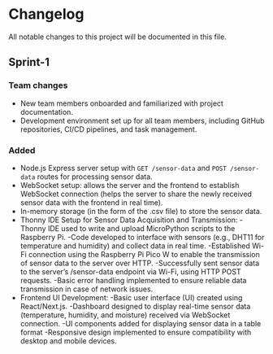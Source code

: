 # Changelog

All notable changes to this project will be documented in this file.


## Sprint-1

### Team changes

- New team members onboarded and familiarized with project documentation.
- Development environment set up for all team members, including GitHub repositories, CI/CD pipelines, 
  and task management.
### Added
- Node.js Express server setup with `GET /sensor-data` and `POST /sensor-data` routes for processing sensor data.
- WebSocket setup: allows the server and the frontend to establish WebSocket connection (helps the server to share the newly received sensor data with the frontend in real time).
- In-memory storage (in the form of the .csv file) to store the sensor data.
- Thonny IDE Setup for Sensor Data Acquisition and Transmission:
    -Thonny IDE used to write and upload MicroPython scripts to the Raspberry Pi.
    -Code developed to interface with sensors (e.g., DHT11 for temperature and humidity) and collect 
     data in real time.
    -Established Wi-Fi connection using the Raspberry Pi Pico W to enable the transmission of sensor 
     data to the server over HTTP.
    -Successfully sent sensor data to the server’s /sensor-data endpoint via Wi-Fi, using HTTP POST 
     requests.
    -Basic error handling implemented to ensure reliable data transmission in case of network issues.
 - Frontend UI Development:
    -Basic user interface (UI) created using React/Next.js.
    -Dashboard designed to display real-time sensor data (temperature, humidity, and moisture) 
     received via WebSocket connection.
    -UI components added for displaying sensor data in a table format
    -Responsive design implemented to ensure compatibility with desktop and mobile devices.
